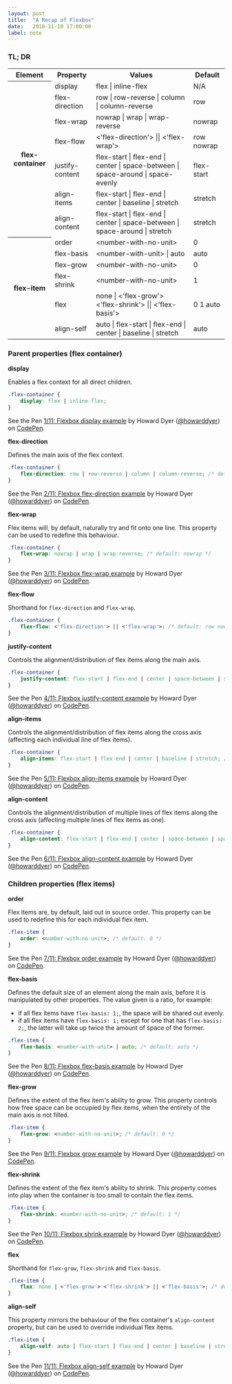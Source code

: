 ```yaml
---
layout: post
title:  "A Recap of Flexbox"
date:   2018-11-10 17:00:00
label: note
---
```


### TL; DR

<table>
    <tr>
        <th>Element</th>
        <th>Property</th>
        <th>Values</th>
        <th>Default</th>
    </tr>
    <tr>
        <th rowspan="7">flex-container</th>
        <td>display</td>
        <td>flex | inline-flex</td>
        <td>N/A</td>
    </tr>
    <tr>
        <td>flex-direction</td>
        <td>row | row-reverse | column | column-reverse</td>
        <td>row</td>
    </tr>
    <tr>
        <td>flex-wrap</td>
        <td>nowrap | wrap | wrap-reverse</td>
        <td>nowrap</td>
    </tr>
    <tr>
        <td>flex-flow</td>
        <td>&lt;'flex-direction'&gt; || &lt;'flex-wrap'&gt;</td>
        <td>row nowrap</td>
    </tr>
    <tr>
        <td>justify-content</td>
        <td>flex-start | flex-end | center | space-between | space-around | space-evenly</td>
        <td>flex-start</td>
    </tr>
    <tr>
        <td>align-items</td>
        <td>flex-start | flex-end | center | baseline | stretch</td>
        <td>stretch</td>
    </tr>
    <tr>
        <td>align-content</td>
        <td>flex-start | flex-end | center | space-between | space-around | stretch</td>
        <td>stretch</td>
    </tr>
    <tr>
        <th rowspan="6">flex-item</th>
        <td>order</td>
        <td>&lt;number-with-no-unit&gt;</td>
        <td>0</td>
    </tr>
    <tr>
        <td>flex-basis</td>
        <td>&lt;number-with-unit&gt; | auto</td>
        <td>auto</td>
    </tr>
    <tr>
        <td>flex-grow</td>
        <td>&lt;number-with-no-unit&gt;</td>
        <td>0</td>
    </tr>
    <tr>
        <td>flex-shrink</td>
        <td>&lt;number-with-no-unit&gt;</td>
        <td>1</td>
    </tr>
    <tr>
        <td>flex</td>
        <td>none | &lt;'flex-grow'&gt; &lt;'flex-shrink'&gt; || &lt;'flex-basis'&gt;</td>
        <td>0 1 auto</td>
    </tr>
    <tr>
        <td>align-self</td>
        <td>auto | flex-start | flex-end | center | baseline | stretch</td>
        <td>auto</td>
    </tr>
</table>

### Parent properties (flex container)

**display**

Enables a flex context for all direct children.

``` css
.flex-container {
    display: flex | inline-flex;
}
```

<p data-height="262" data-theme-id="dark" data-slug-hash="oQjNdP" data-default-tab="result" data-user="howarddyer" data-pen-title="1/11: Flexbox display example" class="codepen">See the Pen <a href="https://codepen.io/howarddyer/pen/oQjNdP/">1/11: Flexbox display example</a> by Howard Dyer (<a href="https://codepen.io/howarddyer">@howarddyer</a>) on <a href="https://codepen.io">CodePen</a>.</p>
<script async src="https://static.codepen.io/assets/embed/ei.js"></script>

**flex-direction**

Defines the main axis of the flex context.

``` css
.flex-container {
    flex-direction: row | row-reverse | column | column-reverse; /* default: row */
}
```

<p data-height="260" data-theme-id="dark" data-slug-hash="NEGWXq" data-default-tab="result" data-user="howarddyer" data-pen-title="2/11: Flexbox flex-direction example" class="codepen">See the Pen <a href="https://codepen.io/howarddyer/pen/NEGWXq/">2/11: Flexbox flex-direction example</a> by Howard Dyer (<a href="https://codepen.io/howarddyer">@howarddyer</a>) on <a href="https://codepen.io">CodePen</a>.</p>
<script async src="https://static.codepen.io/assets/embed/ei.js"></script>

**flex-wrap**

Flex items will, by default, naturally try and fit onto one line. This property can be used to redefine this behaviour.

``` css
.flex-container {
    flex-wrap: nowrap | wrap | wrap-reverse; /* default: nowrap */
}
```

<p data-height="320" data-theme-id="dark" data-slug-hash="bQbOeK" data-default-tab="result" data-user="howarddyer" data-pen-title="3/11: Flexbox flex-wrap example" class="codepen">See the Pen <a href="https://codepen.io/howarddyer/pen/bQbOeK/">3/11: Flexbox flex-wrap example</a> by Howard Dyer (<a href="https://codepen.io/howarddyer">@howarddyer</a>) on <a href="https://codepen.io">CodePen</a>.</p>
<script async src="https://static.codepen.io/assets/embed/ei.js"></script>

**flex-flow**

Shorthand for ```flex-direction``` and ```flex-wrap```.

``` css
.flex-container {
    flex-flow: <'flex-direction'> || <'flex-wrap'>; /* default: row nowrap */
}
```

**justify-content**

Controls the alignment/distribution of flex items along the main axis.

``` css
.flex-container {
    justify-content: flex-start | flex-end | center | space-between | space-around | space-evenly; /* default: flex-start */
}
```

<p data-height="263" data-theme-id="dark" data-slug-hash="vQNYrb" data-default-tab="result" data-user="howarddyer" data-pen-title="4/11: Flexbox justify-content example" class="codepen">See the Pen <a href="https://codepen.io/howarddyer/pen/vQNYrb/">4/11: Flexbox justify-content example</a> by Howard Dyer (<a href="https://codepen.io/howarddyer">@howarddyer</a>) on <a href="https://codepen.io">CodePen</a>.</p>
<script async src="https://static.codepen.io/assets/embed/ei.js"></script>

**align-items**

Controls the alignment/distribution of flex items along the cross axis (affecting each individual line of flex items).

``` css
.flex-container {
    align-items: flex-start | flex-end | center | baseline | stretch; /* default: stretch */
}
```

<p data-height="505" data-theme-id="dark" data-slug-hash="xQwxJj" data-default-tab="result" data-user="howarddyer" data-pen-title="5/11: Flexbox align-items example" class="codepen">See the Pen <a href="https://codepen.io/howarddyer/pen/xQwxJj/">5/11: Flexbox align-items example</a> by Howard Dyer (<a href="https://codepen.io/howarddyer">@howarddyer</a>) on <a href="https://codepen.io">CodePen</a>.</p>
<script async src="https://static.codepen.io/assets/embed/ei.js"></script>

**align-content**

Controls the alignment/distribution of multiple lines of flex items along the cross axis (affecting multiple lines of flex items as one).

``` css
.flex-container {
    align-content: flex-start | flex-end | center | space-between | space-around | stretch; /* default: stretch */
}
```

<p data-height="395" data-theme-id="dark" data-slug-hash="PxPoxY" data-default-tab="result" data-user="howarddyer" data-pen-title="6/11: Flexbox align-content example" class="codepen">See the Pen <a href="https://codepen.io/howarddyer/pen/PxPoxY/">6/11: Flexbox align-content example</a> by Howard Dyer (<a href="https://codepen.io/howarddyer">@howarddyer</a>) on <a href="https://codepen.io">CodePen</a>.</p>
<script async src="https://static.codepen.io/assets/embed/ei.js"></script>

### Children properties (flex items)

**order**

Flex items are, by default, laid out in source order. This property can be used to redefine this for each individual flex item.

``` css
.flex-item {
    order: <number-with-no-unit>; /* default: 0 */
}
```

<p data-height="263" data-theme-id="dark" data-slug-hash="EOVxrE" data-default-tab="result" data-user="howarddyer" data-pen-title="7/11: Flexbox order example" class="codepen">See the Pen <a href="https://codepen.io/howarddyer/pen/EOVxrE/">7/11: Flexbox order example</a> by Howard Dyer (<a href="https://codepen.io/howarddyer">@howarddyer</a>) on <a href="https://codepen.io">CodePen</a>.</p>
<script async src="https://static.codepen.io/assets/embed/ei.js"></script>

**flex-basis**

Defines the default size of an element along the main axis, before it is manipulated by other properties. The value given is a ratio, for example:
* if all flex items have ```flex-basis: 1;```, the space will be shared out evenly.
* if all flex items have ```flex-basis: 1;``` except for one that has ```flex-basis: 2;```, the latter will take up twice the amount of space of the former.

``` css
.flex-item {
    flex-basis: <number-with-unit> | auto; /* default: auto */
}
```

<p data-height="261" data-theme-id="dark" data-slug-hash="gQaOyO" data-default-tab="result" data-user="howarddyer" data-pen-title="8/11: Flexbox flex-basis example" class="codepen">See the Pen <a href="https://codepen.io/howarddyer/pen/gQaOyO/">8/11: Flexbox flex-basis example</a> by Howard Dyer (<a href="https://codepen.io/howarddyer">@howarddyer</a>) on <a href="https://codepen.io">CodePen</a>.</p>
<script async src="https://static.codepen.io/assets/embed/ei.js"></script>

**flex-grow**

Defines the extent of the flex item's ability to grow. This property controls how free space can be occupied by flex items, when the entirety of the main axis is not filled.

``` css
.flex-item {
    flex-grow: <number-with-no-unit>; /* default: 0 */
}
```

<p data-height="263" data-theme-id="dark" data-slug-hash="bQVGyp" data-default-tab="result" data-user="howarddyer" data-pen-title="9/11: Flexbox grow example" class="codepen">See the Pen <a href="https://codepen.io/howarddyer/pen/bQVGyp/">9/11: Flexbox grow example</a> by Howard Dyer (<a href="https://codepen.io/howarddyer">@howarddyer</a>) on <a href="https://codepen.io">CodePen</a>.</p>
<script async src="https://static.codepen.io/assets/embed/ei.js"></script>

**flex-shrink**

Defines the extent of the flex item's ability to shrink. This property comes into play when the container is too small to contain the flex items.

``` css
.flex-item {
    flex-shrink: <number-with-no-unit>; /* default: 1 */
}
```

<p data-height="264" data-theme-id="dark" data-slug-hash="YRyzbM" data-default-tab="result" data-user="howarddyer" data-pen-title="10/11: Flexbox shrink example" class="codepen">See the Pen <a href="https://codepen.io/howarddyer/pen/YRyzbM/">10/11: Flexbox shrink example</a> by Howard Dyer (<a href="https://codepen.io/howarddyer">@howarddyer</a>) on <a href="https://codepen.io">CodePen</a>.</p>
<script async src="https://static.codepen.io/assets/embed/ei.js"></script>

**flex**

Shorthand for ```flex-grow```, ```flex-shrink``` and ```flex-basis```.

``` css
.flex-item {
    flex: none | <'flex-grow'> <'flex-shrink'> || <'flex-basis'>; /* default: 0 1 auto */
}
```

**align-self**

This property mirrors the behaviour of the flex container's ```align-content``` property, but can be used to override individual flex items.

``` css
.flex-item {
    align-self: auto | flex-start | flex-end | center | baseline | stretch; /* default: auto */
}
```

<p data-height="399" data-theme-id="dark" data-slug-hash="qQOBzQ" data-default-tab="result" data-user="howarddyer" data-pen-title="11/11: Flexbox align-self example" class="codepen">See the Pen <a href="https://codepen.io/howarddyer/pen/qQOBzQ/">11/11: Flexbox align-self example</a> by Howard Dyer (<a href="https://codepen.io/howarddyer">@howarddyer</a>) on <a href="https://codepen.io">CodePen</a>.</p>
<script async src="https://static.codepen.io/assets/embed/ei.js"></script>
